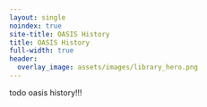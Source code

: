 ```yaml
---
layout: single
noindex: true
site-title: OASIS History
title: OASIS History
full-width: true
header:
  overlay_image: assets/images/library_hero.png
---
```


todo oasis history!!!